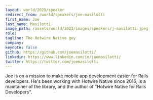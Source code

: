 ```yaml
---
layout: world/2025/speaker
redirect_from: /world/speakers/joe-masilotti
first_name: Joe
last_name: Masilotti
image_path: /assets/world/2023/images/speakers/j-masilotti.jpeg
role:
tagline: The Hotwire Native guy
company:
keynote: false
github: https://github.com/joemasilotti/
linkedin: https://www.linkedin.com/in/joemasilotti/
twitter: https://twitter.com/joemasilotti
---
```

Joe is on a mission to make mobile app development easier for Rails developers. He's been working with Hotwire Native since 2016, is a maintainer of the library, and the author of "Hotwire Native for Rails Developers".
